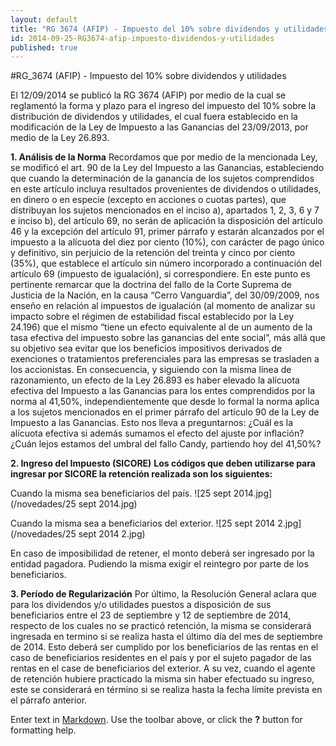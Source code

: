 ```yaml
---
layout: default
title: "RG 3674 (AFIP) - Impuesto del 10% sobre dividendos y utilidades - CFR"
id: 2014-09-25-RG3674-afip-impuesto-dividendos-y-utilidades
published: true
---
```


#RG_3674 (AFIP) - Impuesto del 10% sobre dividendos y utilidades

El 12/09/2014 se publicó la RG 3674 (AFIP) por medio de la cual se reglamentó la forma y plazo para el ingreso del impuesto del 10% sobre la distribución de dividendos y utilidades, el cual fuera establecido en la modificación de la Ley de Impuesto a las Ganancias del 23/09/2013, por medio de la Ley 26.893.

**1.	Análisis de la Norma**
Recordamos que por medio de la mencionada Ley, se modificó el art. 90 de la Ley del Impuesto a las Ganancias, estableciendo que cuando la determinación de la ganancia de los sujetos comprendidos en este artículo incluya resultados provenientes de dividendos o utilidades, en dinero o en especie (excepto en acciones o cuotas partes), que distribuyan los sujetos mencionados en el inciso a), apartados 1, 2, 3, 6 y 7 e inciso b), del artículo 69, no serán de aplicación la disposición del artículo 46 y la excepción del artículo 91, primer párrafo y estarán alcanzados por el impuesto a la alícuota del diez por ciento (10%), con carácter de pago único y definitivo, sin perjuicio de la retención del treinta y cinco por ciento (35%), que establece el artículo sin número incorporado a continuación del artículo 69 (impuesto de igualación), si correspondiere.
En este punto es pertinente remarcar que la doctrina del fallo de la Corte Suprema de Justicia de la Nación, en la causa “Cerro Vanguardia”, del 30/09/2009, nos enseño en relación al impuestos de igualación (al momento de analizar su impacto sobre el régimen de estabilidad fiscal establecido por la Ley 24.196) que el mismo “tiene un efecto equivalente al de un aumento de la tasa efectiva del impuesto sobre las ganancias del ente social”, más allá que su objetivo sea evitar que los beneficios impositivos derivados de exenciones o tratamientos preferenciales para las empresas se trasladen a los accionistas. En consecuencia, y siguiendo con la misma línea de razonamiento, un efecto de la Ley 26.893 es haber elevado la alícuota efectiva del Impuesto a las Ganancias para los entes comprendidos por la norma al 41,50%, independientemente que desde lo formal la norma aplica a los sujetos mencionados en el primer párrafo del artículo 90 de la Ley de Impuesto a las Ganancias. Esto nos lleva a preguntarnos: ¿Cuál es la alícuota efectiva si además sumamos el efecto del ajuste por inflación? ¿Cuán lejos estamos del umbral del fallo Candy, partiendo hoy del 41,50%? 

**2.	Ingreso del Impuesto (SICORE)**
**Los códigos que deben utilizarse para ingresar por SICORE la retención realizada son los siguientes:**

Cuando la misma sea beneficiarios del país.
![25 sept 2014.jpg](/novedades/25 sept 2014.jpg)

Cuando la misma sea a beneficiarios del exterior.
![25 sept 2014 2.jpg](/novedades/25 sept 2014 2.jpg)

En caso de imposibilidad de retener, el monto deberá ser ingresado por la entidad pagadora. Pudiendo la misma exigir el reintegro por parte de los beneficiarios.

**3.	Período de Regularización**
Por último, la Resolución General aclara que para los dividendos y/o utilidades puestos a disposición de sus beneficiarios entre el 23 de septiembre y 12 de septiembre de 2014, respecto de los cuales no se practicó retención, la misma se considerará ingresada en termino si se realiza hasta el último día del mes de septiembre de 2014. Esto deberá ser cumplido por los beneficiarios de las rentas en el caso de beneficiarios residentes en el país y por el sujeto pagador de las rentas en el case de beneficiarios del exterior. A su vez, cuando el agente de retención hubiere practicado la misma sin haber efectuado su ingreso, este se considerará en término si se realiza hasta la fecha límite prevista en el párrafo anterior.


Enter text in [Markdown](http://daringfireball.net/projects/markdown/). Use the toolbar above, or click the **?** button for formatting help.

